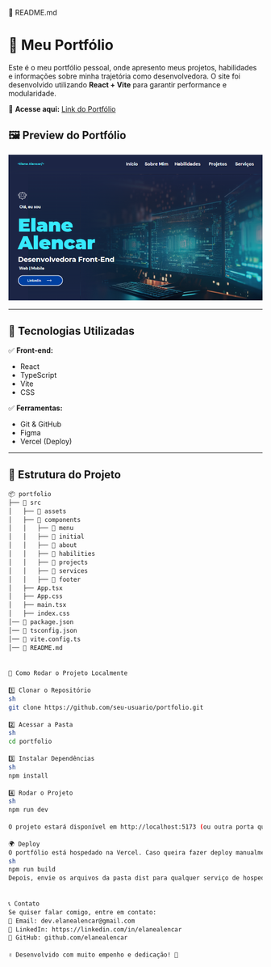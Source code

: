 📌 README.md

# 🚀 Meu Portfólio

Este é o meu portfólio pessoal, onde apresento meus projetos, habilidades e informações sobre minha trajetória como desenvolvedora. 
O site foi desenvolvido utilizando **React + Vite** para garantir performance e modularidade.  

🔗 **Acesse aqui:** [Link do Portfólio](https://portfolio-theta.vercel.app)  

## 🖼️ Preview do Portfólio  
<!-- Adicione uma captura de tela do seu portfólio -->
![Screenshot do Portfólio](https://github.com/elanealencar/portfolio/blob/main/src/assets/images/portfolio.png)  

---

## 📌 Tecnologias Utilizadas  

✅ **Front-end:**  
- React  
- TypeScript  
- Vite  
- CSS 

✅ **Ferramentas:**  
- Git & GitHub  
- Figma  
- Vercel (Deploy)  

---

## 📂 Estrutura do Projeto  

```bash
📦 portfolio
├── 📁 src
│   ├── 📁 assets
│   ├── 📁 components
│   │   ├── 📁 menu
│   │   ├── 📁 initial
│   │   ├── 📁 about
│   │   ├── 📁 habilities
│   │   ├── 📁 projects
│   │   ├── 📁 services
│   │   ├── 📁 footer
│   ├── App.tsx
│   ├── App.css
│   ├── main.tsx
│   ├── index.css
│── 📄 package.json
│── 📄 tsconfig.json
│── 📄 vite.config.ts
│── 📄 README.md


🚀 Como Rodar o Projeto Localmente

1️⃣ Clonar o Repositório
sh
git clone https://github.com/seu-usuario/portfolio.git

2️⃣ Acessar a Pasta
sh
cd portfolio

3️⃣ Instalar Dependências
sh
npm install

4️⃣ Rodar o Projeto
sh
npm run dev

O projeto estará disponível em http://localhost:5173 (ou outra porta que o Vite definir).

🌍 Deploy
O portfólio está hospedado na Vercel. Caso queira fazer deploy manualmente, basta rodar:
sh
npm run build
Depois, envie os arquivos da pasta dist para qualquer serviço de hospedagem.


📞 Contato
Se quiser falar comigo, entre em contato:
📧 Email: dev.elanealencar@gmail.com
🔗 LinkedIn: https://linkedin.com/in/elanealencar
🐙 GitHub: github.com/elanealencar

✌️ Desenvolvido com muito empenho e dedicação! 🚀